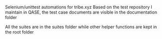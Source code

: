 Selenium/unittest automations for tribe.xyz
Based on the test repository I maintain in QASE, the test case documents are visible in the documentation folder

All the suites are in the suites folder while other helper functions are kept in the root folder
